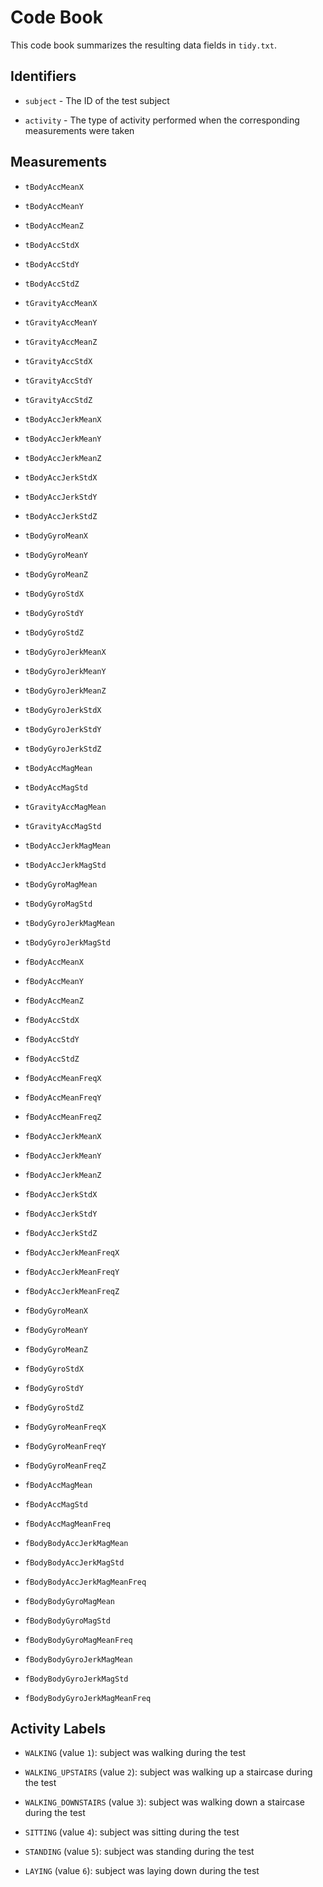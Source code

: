 # Code Book

This code book summarizes the resulting data fields in `tidy.txt`.



## Identifiers



* `subject` - The ID of the test subject

* `activity` - The type of activity performed when the corresponding measurements were taken



## Measurements



* `tBodyAccMeanX`

* `tBodyAccMeanY`

* `tBodyAccMeanZ`

* `tBodyAccStdX`

* `tBodyAccStdY`

* `tBodyAccStdZ`

* `tGravityAccMeanX`

* `tGravityAccMeanY`

* `tGravityAccMeanZ`

* `tGravityAccStdX`

* `tGravityAccStdY`

* `tGravityAccStdZ`

* `tBodyAccJerkMeanX`

* `tBodyAccJerkMeanY`

* `tBodyAccJerkMeanZ`

* `tBodyAccJerkStdX`

* `tBodyAccJerkStdY`

* `tBodyAccJerkStdZ`

* `tBodyGyroMeanX`

* `tBodyGyroMeanY`

* `tBodyGyroMeanZ`

* `tBodyGyroStdX`

* `tBodyGyroStdY`

* `tBodyGyroStdZ`

* `tBodyGyroJerkMeanX`

* `tBodyGyroJerkMeanY`

* `tBodyGyroJerkMeanZ`

* `tBodyGyroJerkStdX`

* `tBodyGyroJerkStdY`

* `tBodyGyroJerkStdZ`

* `tBodyAccMagMean`

* `tBodyAccMagStd`

* `tGravityAccMagMean`

* `tGravityAccMagStd`

* `tBodyAccJerkMagMean`

* `tBodyAccJerkMagStd`

* `tBodyGyroMagMean`

* `tBodyGyroMagStd`

* `tBodyGyroJerkMagMean`

* `tBodyGyroJerkMagStd`

* `fBodyAccMeanX`

* `fBodyAccMeanY`

* `fBodyAccMeanZ`

* `fBodyAccStdX`

* `fBodyAccStdY`

* `fBodyAccStdZ`

* `fBodyAccMeanFreqX`

* `fBodyAccMeanFreqY`

* `fBodyAccMeanFreqZ`

* `fBodyAccJerkMeanX`

* `fBodyAccJerkMeanY`

* `fBodyAccJerkMeanZ`

* `fBodyAccJerkStdX`

* `fBodyAccJerkStdY`

* `fBodyAccJerkStdZ`

* `fBodyAccJerkMeanFreqX`

* `fBodyAccJerkMeanFreqY`

* `fBodyAccJerkMeanFreqZ`

* `fBodyGyroMeanX`

* `fBodyGyroMeanY`

* `fBodyGyroMeanZ`

* `fBodyGyroStdX`

* `fBodyGyroStdY`

* `fBodyGyroStdZ`

* `fBodyGyroMeanFreqX`

* `fBodyGyroMeanFreqY`

* `fBodyGyroMeanFreqZ`

* `fBodyAccMagMean`

* `fBodyAccMagStd`

* `fBodyAccMagMeanFreq`

* `fBodyBodyAccJerkMagMean`

* `fBodyBodyAccJerkMagStd`

* `fBodyBodyAccJerkMagMeanFreq`
* `fBodyBodyGyroMagMean`

* `fBodyBodyGyroMagStd`

* `fBodyBodyGyroMagMeanFreq`

* `fBodyBodyGyroJerkMagMean`

* `fBodyBodyGyroJerkMagStd`

* `fBodyBodyGyroJerkMagMeanFreq`



## Activity Labels



* `WALKING` (value `1`): subject was walking during the test

* `WALKING_UPSTAIRS` (value `2`): subject was walking up a staircase during the test

* `WALKING_DOWNSTAIRS` (value `3`): subject was walking down a staircase during the test

* `SITTING` (value `4`): subject was sitting during the test

* `STANDING` (value `5`): subject was standing during the test

* `LAYING` (value `6`): subject was laying down during the test
